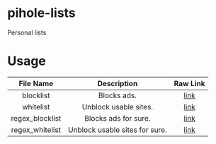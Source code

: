 # pihole-lists
Personal lists

# Usage
| File Name | Description | Raw Link |
|:-:|:-:|:-:|
| blocklist | Blocks ads. | [link](https://raw.githubusercontent.com/sirmaestro/pihole-lists/refs/heads/main/blocklist) |
| whitelist | Unblock usable sites. | [link](https://raw.githubusercontent.com/sirmaestro/pihole-lists/refs/heads/main/whitelist) |
| regex_blocklist | Blocks ads for sure. | [link](https://raw.githubusercontent.com/sirmaestro/pihole-lists/refs/heads/main/regex_blocklist) |
| regex_whitelist | Unblock usable sites for sure. | [link](https://raw.githubusercontent.com/sirmaestro/pihole-lists/refs/heads/main/regex_whitelist) |


